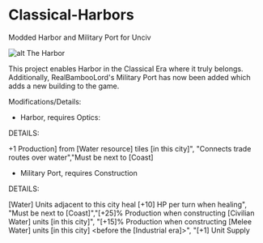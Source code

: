 # Classical-Harbors
Modded Harbor and Military Port for Unciv

![alt The Harbor](https://www.realmofhistory.com/wp-content/uploads/2016/07/Ostia-3-min.jpg?ezimgfmt=ng:webp/ngcb20://url/to/img.png)

This project enables Harbor in the Classical Era where it truly belongs. Additionally, RealBambooLord's Military Port has now been added which adds a new building to the game.

Modifications/Details:

- Harbor, requires Optics: 

DETAILS:

+1 Production] from [Water resource] tiles [in this city]",
			"Connects trade routes over water","Must be next to [Coast]
      
- Military Port, requires Construction

DETAILS:

[Water] Units adjacent to this city heal [+10] HP per turn when healing",
			    "Must be next to [Coast]","[+25]% Production when constructing [Civilian Water] units [in this city]",
			    "[+15]% Production when constructing [Melee Water] units [in this city] <before the [Industrial era]>",
			    "[+1] Unit Supply
